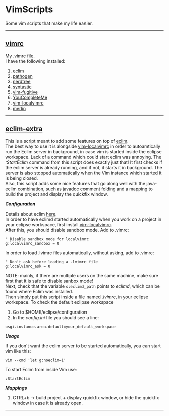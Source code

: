 # VimScripts
Some vim scripts that make my life easier.
<hr>

## [vimrc](vimrc)
My .vimrc file.<br>
I have the following installed:
1. [eclim](https://github.com/ervandew/eclim)
2. [pathogen](https://github.com/tpope/vim-pathogen)
3. [nerdtree](https://github.com/scrooloose/nerdtree)
4. [syntastic](https://github.com/vim-syntastic/syntastic)
5. [vim-fugitive](https://github.com/tpope/vim-fugitive)
6. [YouCompleteMe](https://github.com/Valloric/YouCompleteMe)
7. [vim-localvimrc](https://github.com/embear/vim-localvimrc)
8. [merlin](https://github.com/ocaml/merlin)
<hr>

## [eclim-extra](eclim-extra)
This is a script meant to add some features on top of [eclim](https://github.com/ervandew/eclim).<br>
The best way to use it is alongside [vim-localvimrc](https://github.com/embear/vim-localvimrc) in order to autoamtically run the Eclim
server in background, in case vim is started inside the eclipse workspace. Lack of a command which could start eclim was annoying.
The *:StartEclim* command from this script does exactly just that! It first checks if the eclim server is already running, and if not,
it starts it in background. The server is also stopped automatically when the Vim instance which started it is being closed.<br>
Also, this script adds some nice features that go along well with the java-eclim combination, such as javadoc comment folding and a mapping
to build the project and display the quickfix window.<br>

***Configuration***<br>

Details about eclim [here](http://eclim.org/).<br>
In order to have eclimd started automatically when you work on a project in your eclipse workspace, first
install [vim-localvimrc](https://github.com/embear/vim-localvimrc).<br>
After this, you should disable sandbox mode. Add to .vimrc:
```Vim script
" Disable sandbox mode for localvimrc
g:localvimrc_sandbox = 0
```
In order to load .lvimrc files automatically, without asking, add to .vimrc:
```Vim script
" Don't ask before loading a .lvimrc file
g:localvimrc_ask = 0
```
NOTE: mainly, if there are multiple users on the same machine, make sure first that it is safe to disable sanbox mode!<br>
Next, check that the variable `s:eclimd_path` points to *eclimd*, which can be found where Eclim was installed.<br>
Then simply put this script inside a file named *.lvimrc*, in your eclipse workspace.
To check the default eclipse workspace<br>
1. Go to $HOME/eclipse/configuration
2. In the *config.ini* file you should see a line:
  ```
  osgi.instance.area.default=your_default_workspace
  ```
***Usage***<br>

If you don't want the eclim server to be started automatically, you can start vim like this:
```
vim --cmd 'let g:noeclim=1' 
```
To start Eclim from inside Vim use:
```Vim script
:StartEclim
```
***Mappings***<br>

1. CTRL+b -> build project + display quickfix window, or hide the quickfix window in case it is already open.
<hr>
